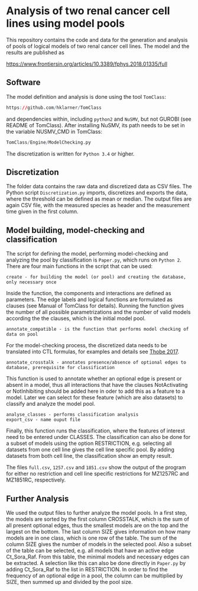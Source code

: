 # Analysis of two renal cancer cell lines using model pools
This repository contains the code and data for the generation and analysis of pools of logical models of two renal cancer cell lines.
The model and the results are published as 

https://www.frontiersin.org/articles/10.3389/fphys.2018.01335/full

## Software
The model definition and analysis is done using the tool `TomClass`:

```R
https://github.com/hklarner/TomClass
```

and dependencies within, including `python2` and `NuSMV`, but not GUROBI (see README of TomClass).
After installing NuSMV, its path needs to be set in the variable NUSMV_CMD in TomClass:

```R
TomClass/Engine/ModelChecking.py
```

The discretization is written for `Python 3.4` or higher.

## Discretization

The folder data contains the raw data and discretized data as CSV files.
The Python script `Discretization.py` imports, discretizes and exports the data, where the threshold can be defined as mean or median.
The output files are again CSV file, with the measured species as header and the measurement time given in the first column.

## Model building, model-checking and classification

The script for defining the model, performing model-checking and analyzing the pool by classification is `Paper.py`, which runs on
`Python 2`. There are four main functions in the script that can be used:
```
create - for building the model (or pool) and creating the database, only necessary once
```
Inside the function, the components and interactions are defined as parameters. The edge labels and logical functions are formulated as clauses (see Manual of TomClass for details).
Running the function gives the number of all possible parametrizations and the number of valid models according the the clauses, which is the initial model pool.
```
annotate_compatible - is the function that performs model checking of data on pool
```
For the model-checking process, the discretized data needs to be translated into CTL formulas, for examples and details see [Thobe 2017](https://d-nb.info/1136608877/34).
```
annotate_crosstalk - annotates presence/absence of optional edges to database, prerequisite for classification
```
This function is used to annotate whether an optional edge is present or absent in a model, thus all interactions that have the clauses NotActivating or NotInhibiting should be added here in oder to add this as a feature to a model. Later we can select for these feature (which are also datasets) to classify and analyze the model pool.
```
analyse_classes - performs classification analysis
export_csv - name ouput file
```
Finally, this function runs the classification, where the features of interest need to be entered under CLASSES. The classification can also be done for a subset of models using the option RESTRICTION, e.g. selecting all datasets from one cell line gives the cell line specific pool. By adding datasets from both cell line, the classification show an empty result.

The files `full.csv`, `1257.csv` and `1851.csv` show the output of the program for either no restriction and cell line specific restrictions for MZ1257RC and MZ1851RC, respectively.

## Further Analysis

We used the output files to further analyze the model pools. In a first step, the models are sorted by the first column CROSSTALK, which is the sum of all present optional edges, thus the smallest models are on the top and the largest on the bottom. The last column SIZE gives information on how many models are in one class, which is one row of the table. The sum of the column SIZE gives the number of models in the selected pool.
Also a subset of the table can be selected, e.g. all models that have an active edge Ct_Sora_Raf. From this table, the minimal models and necessary edges can be extracted. A selection like this can also be done directly in `Paper.py` by adding Ct_Sora_Raf to the list in RESTRICTION.
In order to find the frequency of an optional edge in a pool, the column can be multiplied by SIZE, then summed up and divided by the pool size.  
